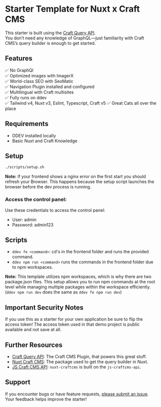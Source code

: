 # Starter Template for Nuxt x Craft CMS

This starter is built using the [Craft Query API](https://samuelreichor.at/libraries/craft-query-api).  
You don’t need any knowledge of GraphQL—just familiarity with Craft CMS’s query builder is enough to get started.

## Features

✅ No GraphQl <br>
✅ Optimized images with ImagerX <br>
✅ World-class SEO with SeoMatic <br>
✅ Navigation Plugin installed and configured <br>
✅ Multilingual with Craft multisites <br>
✅ Fully runs on ddev <br>
✅ Tailwind v4, Nuxt v3, Eslint, Typescript, Craft v5
✅ Great Cats all over the place

## Requirements

- DDEV installed locally
- Basic Nuxt and Craft Knowledge

## Setup

```bash
./scripts/setup.sh
```

**Note:** If your frontend shows a nginx error on the first start you should refresh your Browser. 
This happens because the setup script launches the browser before the dev process is running. 

### Access the control panel:

Use these credentials to access the control panel:
- User: admin
- Password: admin123

## Scripts

- `ddev fe <command>`: cd's in the frontend folder and runs the provided command.
- `ddev npm run <command>` runs the commands in the frontend folder due to npm workspaces.

**Note:** This template utilizes npm workspaces, which is why there are two package.json files. 
This setup allows you to run npm commands at the root level while managing multiple packages 
within the workspace efficiently. (`ddev npm run dev` does the same as `ddev fe npm run dev`)

## Important Security Notes

If you use this as a starter for your own application be sure to flip the access token! The access token used in that 
demo project is public available and not save at all.

## Further Resources

- [Craft Query API](https://samuelreichor.at/libraries/craft-query-api): The Craft CMS Plugin, that powers this great stuff.
- [Nuxt Craft CMS](https://samuelreichor.at/libraries/nuxt-craftcms): The package used to get the query builder in Nuxt.
- [JS Craft CMS API](https://samuelreichor.at/libraries/js-craftcms-api): `nuxt-craftcms` is built on the `js-craftcms-api`.


## Support

If you encounter bugs or have feature requests, [please submit an issue](/../../issues/new). Your feedback helps improve the starter!

